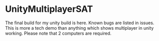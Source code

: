 # UnityMultiplayerSAT
The final build for my unity build is here. Known bugs are listed in issues.
This is more a tech demo than anything which shows multiplayer in unity working. Please note that 2 computers are required.
